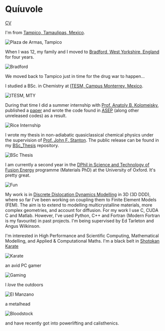 # Quíuvole
[CV](https://github.com/dcelisgarza/dcelisgarza.github.io/blob/master/Daniel_Celis_Garza_resume.pdf)

I'm from [Tampico, Tamaulipas, Mexico](https://www.google.co.uk/maps/place/Tampico,+Tamaulipas,+Mexico/@22.2663158,-97.9045051,13z/data=!3m1!4b1!4m5!3m4!1s0x85d7fd8bfcfe2d1f:0xc3189ac39db089e6!8m2!3d22.2331041!4d-97.861099?hl=en).

![Plaza de Armas, Tampico](https://raw.githubusercontent.com/dcelisgarza/dcelisgarza.github.io/master/tampico.jpg)

When I was 12, my family and I moved to [Bradford, West Yorkshire, England](https://www.google.co.uk/maps/place/Bradford/@53.7969118,-1.7701047,14.5z/data=!4m5!3m4!1s0x48795f7ae9c21919:0x8fe0edd83227194f!8m2!3d53.795984!4d-1.759398?hl=en) for four years.

![Bradford](https://raw.githubusercontent.com/dcelisgarza/dcelisgarza.github.io/master/bradford.jpg)

We moved back to Tampico just in time for the drug war to happen...

I studied a BSc. in Chemistry at [ITESM, Campus Monterrey, Mexico](https://www.google.co.uk/maps/place/Tecnol%C3%B3gico+de+Monterrey/@25.6515649,-100.2917287,17z/data=!3m1!4b1!4m5!3m4!1s0x8662bfcee61c0709:0xab5b4cc298e6fe08!8m2!3d25.6515649!4d-100.28954?dcr=0).

![ITESM, MTY](https://raw.githubusercontent.com/dcelisgarza/dcelisgarza.github.io/master/itesm_mty.jpg)

During that time I did a summer internship with [Prof. Anatoly B. Kolomeisky](http://python.rice.edu/~kolomeisky/), published a [paper](http://python.rice.edu/~kolomeisky/articles/J.stat.mech_P04013.pdf) and wrote the code found in [ASEP](https://github.com/dcelisgarza/ASEP) (along other unreleased codes) as a result.

![Rice Internship](https://raw.githubusercontent.com/dcelisgarza/dcelisgarza.github.io/master/rice.jpg)

I wrote my thesis in non-adiabatic quasiclassical chemical physics under the supervision of [Prof. John F. Stanton](https://sites.google.com/site/stantonresearchgroup/home). The public release can be found in my [BSc_Thesis](https://github.com/dcelisgarza/BSc_Thesis) repository.

![BSc Thesis](https://raw.githubusercontent.com/dcelisgarza/dcelisgarza.github.io/master/thesis.jpg)

I am currently a second year in the [DPhil in Science and Technology of Fusion Energy](https://www.ox.ac.uk/admissions/graduate/courses/science-and-technology-fusion-energy?wssl=1) programme (Materials PhD) at the University of Oxford. It's pretty great.

![Fun](https://raw.githubusercontent.com/dcelisgarza/dcelisgarza.github.io/master/party.jpg)

My work is in [Discrete Dislocation Dynamics Modelling](https://www.google.co.uk/url?sa=t&rct=j&q=&esrc=s&source=web&cd=4&ved=0ahUKEwiA_sHI34TYAhUBcRQKHcoFBxYQFghIMAM&url=http%3A%2F%2Fwww.springer.com%2Fcda%2Fcontent%2Fdocument%2Fcda_downloaddocument%2F9783319334783-c1.pdf%3FSGWID%3D0-0-45-1586709-p179957644&usg=AOvVaw3DEvPZJ2TCIg4swn9s-Sko) in 3D (3D DDD), where so far I've been working on coupling them to Finite Element Models (FEM). The aim is to extend to modelling multicrystalline materials, more complex geometries, and account for diffusion. For my work I use C, CUDA C and Matlab. However, I've used Python, C++ and Fortran (Modern Fortran is my favourite) in past projects. I'm being supervised by Ed Tarleton and Angus Wilkinson.

I'm interested in High Performance and Scientific Computing, Mathematical Modelling, and Applied & Computational Maths. I'm a black belt in [Shotokan Karate](https://en.wikipedia.org/wiki/Shotokan)

![Karate](https://raw.githubusercontent.com/dcelisgarza/dcelisgarza.github.io/master/karate.jpg)

an avid PC gamer

![Gaming](https://raw.githubusercontent.com/dcelisgarza/dcelisgarza.github.io/master/gaming.png)

I _love_ the outdoors

![El Manzano](https://raw.githubusercontent.com/dcelisgarza/dcelisgarza.github.io/master/outdoors.jpg)

a metalhead

![Bloodstock](https://raw.githubusercontent.com/dcelisgarza/dcelisgarza.github.io/master/metal.jpg)

and have recently got into powerlifting and calisthenics.
